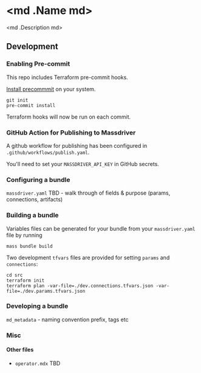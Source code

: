# <md .Name md>

<md .Description md>

## Development

### Enabling Pre-commit

This repo includes Terraform pre-commit hooks.

[Install precommmit](https://pre-commit.com/index.html#installation) on your system.

```shell
git init
pre-commit install
```

Terraform hooks will now be run on each commit.

### GitHub Action for Publishing to Massdriver

A github workflow for publishing has been configured in `.github/workflows/publish.yaml`.

You'll need to set your `MASSDRIVER_API_KEY` in GitHub secrets.

### Configuring a bundle

`massdriver.yaml` TBD - walk through of fields & purpose (params, connections, artifacts)

### Building a bundle

Variables files can be generated for your bundle from your `massdriver.yaml` file by running

```shell
mass bundle build
```

Two development `tfvars` files are provided for setting `params` and `connections`:

```shell
cd src
terraform init
terraform plan -var-file=./dev.connections.tfvars.json -var-file=./dev.params.tfvars.json
```

### Developing a bundle

`md_metadata` - naming convention prefix, tags etc

### Misc

#### Other files

- `operator.mdx` TBD


